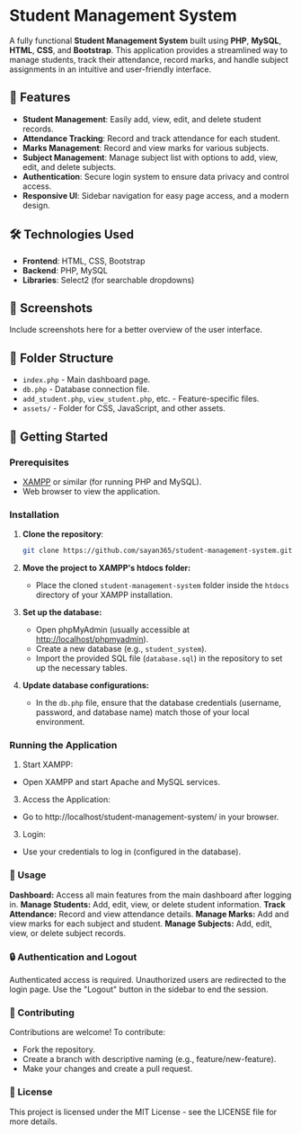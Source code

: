 # Student Management System

A fully functional **Student Management System** built using **PHP**, **MySQL**, **HTML**, **CSS**, and **Bootstrap**. This application provides a streamlined way to manage students, track their attendance, record marks, and handle subject assignments in an intuitive and user-friendly interface.

## 🚀 Features

- **Student Management**: Easily add, view, edit, and delete student records.
- **Attendance Tracking**: Record and track attendance for each student.
- **Marks Management**: Record and view marks for various subjects.
- **Subject Management**: Manage subject list with options to add, view, edit, and delete subjects.
- **Authentication**: Secure login system to ensure data privacy and control access.
- **Responsive UI**: Sidebar navigation for easy page access, and a modern design.

## 🛠️ Technologies Used

- **Frontend**: HTML, CSS, Bootstrap
- **Backend**: PHP, MySQL
- **Libraries**: Select2 (for searchable dropdowns)

## 📸 Screenshots

Include screenshots here for a better overview of the user interface.

## 📂 Folder Structure

- `index.php` - Main dashboard page.
- `db.php` - Database connection file.
- `add_student.php`, `view_student.php`, etc. - Feature-specific files.
- `assets/` - Folder for CSS, JavaScript, and other assets.

## 📝 Getting Started

### Prerequisites

- [XAMPP](https://www.apachefriends.org/index.html) or similar (for running PHP and MySQL).
- Web browser to view the application.

### Installation

1. **Clone the repository**:
   ```bash
   git clone https://github.com/sayan365/student-management-system.git
   
2. **Move the project to XAMPP's htdocs folder:**

    - Place the cloned `student-management-system` folder inside the `htdocs` directory of your XAMPP installation.

3. **Set up the database:**

   - Open phpMyAdmin (usually accessible at [http://localhost/phpmyadmin](http://localhost/phpmyadmin)).
   - Create a new database (e.g., `student_system`).
   - Import the provided SQL file (`database.sql`) in the repository to set up the necessary tables.

4. **Update database configurations:**

   - In the `db.php` file, ensure that the database credentials (username, password, and database name) match those of your local environment.

### Running the Application
1. Start XAMPP:
- Open XAMPP and start Apache and MySQL services.

3. Access the Application:
- Go to http://localhost/student-management-system/ in your browser.

3. Login:
- Use your credentials to log in (configured in the database).

### 🔄 Usage
**Dashboard:** Access all main features from the main dashboard after logging in.
**Manage Students:** Add, edit, view, or delete student information.
**Track Attendance:** Record and view attendance details.
**Manage Marks:** Add and view marks for each subject and student.
**Manage Subjects:** Add, edit, view, or delete subject records.
### 🔒 Authentication and Logout
Authenticated access is required. Unauthorized users are redirected to the login page. Use the "Logout" button in the sidebar to end the session.

### 🤝 Contributing
Contributions are welcome! To contribute:

- Fork the repository.
- Create a branch with descriptive naming (e.g., feature/new-feature).
- Make your changes and create a pull request.
### 📄 License
This project is licensed under the MIT License - see the LICENSE file for more details.
